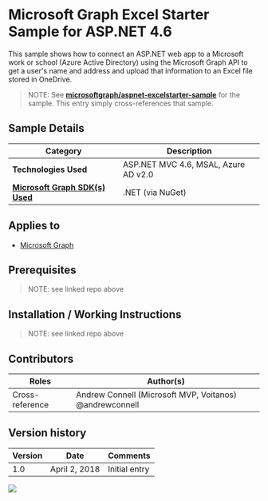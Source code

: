 # Microsoft Graph Excel Starter Sample for ASP.NET 4.6

This sample shows how to connect an ASP.NET web app to a Microsoft work or school (Azure Active Directory) using the Microsoft Graph API to get a user's name and address and upload that information to an Excel file stored in OneDrive.

> NOTE: See **[microsoftgraph/aspnet-excelstarter-sample](https://github.com/microsoftgraph/aspnet-excelstarter-sample)** for the sample. This entry simply cross-references that sample.

## Sample Details

|               Category               |             Description              |
| ------------------------------------ | ------------------------------------ |
| **Technologies Used**                | ASP.NET MVC 4.6, MSAL, Azure AD v2.0 |
| **[Microsoft Graph SDK(s) Used][1]** | .NET (via NuGet)                     |

## Applies to

* [Microsoft Graph](https://developer.microsoft.com/en-us/graph)

## Prerequisites

> NOTE: see linked repo above

## Installation / Working Instructions

> NOTE: see linked repo above

## Contributors

|      Roles      |                        Author(s)                        |
| --------------- | ------------------------------------------------------- |
| Cross-reference | Andrew Connell (Microsoft MVP, Voitanos) @andrewconnell |

## Version history

| Version |     Date      |   Comments    |
| ------- | ------------- | ------------- |
| 1.0     | April 2, 2018 | Initial entry |

[1]: https://developer.microsoft.com/en-us/graph/code-samples-and-sdks

![](https://telemetry.sharepointpnp.com/msgraph-community-samples/samples/aspnet-excelstarter)